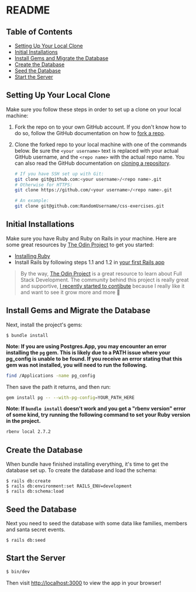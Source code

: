 # README

## Table of Contents

- [Setting Up Your Local Clone](#setting-up-your-local-clone)
- [Initial Installations](#initial-installations)
- [Install Gems and Migrate the Database](#install-gems-and-migrate-the-database)
- [Create the Database](#create-the-database)
- [Seed the Database](#seed-the-database)
- [Start the Server](#start-the-server)

## Setting Up Your Local Clone

Make sure you follow these steps in order to set up a clone on your local machine:

1. Fork the repo on to your own GitHub account. If you don't know how to do so, follow the GitHub documentation on how to [fork a repo](https://docs.github.com/en/get-started/quickstart/fork-a-repo).
2. Clone the forked repo to your local machine with one of the commands below. Be sure the `<your username>` text is replaced with your actual GitHub username, and the `<repo name>` with the actual repo name. You can also read the GitHub documentation on [cloning a repository](https://docs.github.com/en/repositories/creating-and-managing-repositories/cloning-a-repository).

   ```bash
   # If you have SSH set up with Git:
   git clone git@github.com:<your username>/<repo name>.git
   # Otherwise for HTTPS:
   git clone https://github.com/<your username>/<repo name>.git

   # An example:
   git clone git@github.com:RandomUsername/css-exercises.git
   ```

## Initial Installations

Make sure you have Ruby and Ruby on Rails in your machine. Here are some great resources by [The Odin Project](https://www.theodinproject.com/) to get you started:

- [Installing Ruby](https://www.theodinproject.com/lessons/ruby-installing-ruby)
- Install Rails by following steps 1.1 and 1.2 in [your first Rails app](https://www.theodinproject.com/lessons/ruby-on-rails-installing-rails#your-first-rails-app)

> By the way, [The Odin Project](https://www.theodinproject.com/) is a great resource to learn about Full Stack Development. The community behind this project is really great and supportive, [I recently started to contibute](https://github.com/TheOdinProject/theodinproject/pull/4513) because I really like it and want to see it grow more and more 🚀

## Install Gems and Migrate the Database

Next, install the project's gems:

```
$ bundle install
```

**Note: If you are using **Postgres.App**, you may encounter an error installing the `pg` gem. This is likely due to a PATH issue where your pg_config is unable to be found. If you receive an error stating that this gem was not installed, you will need to run the following.**

```bash
find /Applications -name pg_config
```

Then save the path it returns, and then run:

```bash
gem install pg -- --with-pg-config=YOUR_PATH_HERE
```

**Note: If `bundle install` doesn't work and you get a "rbenv version" error of some kind, try running the following command to set your Ruby version in the project.**

```bash
rbenv local 2.7.2
```

## Create the Database

When bundle have finished installing everything, it's time to get the database set up. To create the database and load the schema:

```
$ rails db:create
$ rails db:environment:set RAILS_ENV=development
$ rails db:schema:load
```

## Seed the Database

Next you need to seed the database with some data like families, members and santa secret events.

```
$ rails db:seed
```

## Start the Server

```bash
$ bin/dev
```

Then visit [http://localhost:3000](http://localhost:3000) to view the app in your browser!
